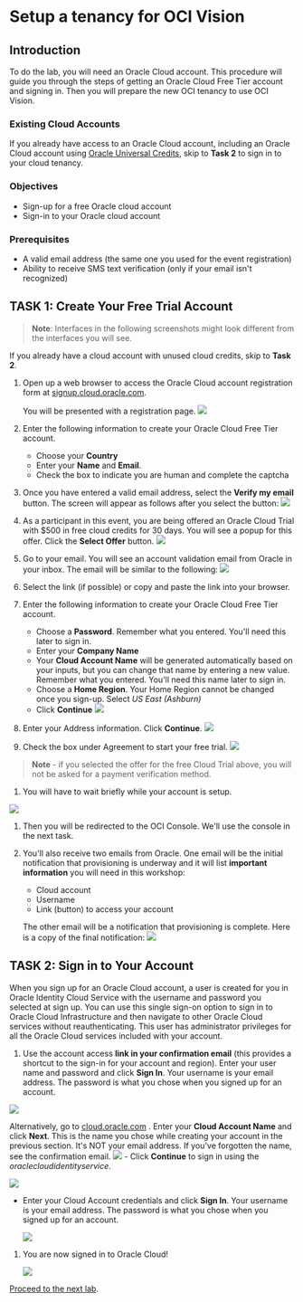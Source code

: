 # Setup a tenancy for OCI Vision
## Introduction
To do the lab, you will need an Oracle Cloud account. This procedure will guide you through the steps of getting an Oracle Cloud Free Tier account and signing in. Then you will prepare the new OCI tenancy to use OCI Vision.

### Existing Cloud Accounts
If you already have access to an Oracle Cloud account, including an Oracle Cloud account using [Oracle Universal Credits](https://docs.oracle.com/en/cloud/get-started/subscriptions-cloud/csgsg/universal-credits.html), skip to **Task 2** to sign in to your cloud tenancy.

### Objectives
* Sign-up for a free Oracle cloud account
* Sign-in to your Oracle cloud account

### Prerequisites
* A valid email address (the same one you used for the event registration)
* Ability to receive SMS text verification (only if your email isn't recognized)

## **TASK 1:** Create Your Free Trial Account
> **Note**: Interfaces in the following screenshots might look different from the interfaces you will see.

If you already have a cloud account with unused cloud credits, skip to **Task 2**.

1. Open up a web browser to access the Oracle Cloud account registration form at [signup.cloud.oracle.com](https://signup.cloud.oracle.com).

   You will be presented with a registration page.
    ![](./images/cloud-infrastructure.png " ")
1.  Enter the following information to create your Oracle Cloud Free Tier account.
    * Choose your **Country**
    * Enter your **Name** and **Email**.
    * Check the box to indicate you are human and complete the captcha

1. Once you have entered a valid email address, select the **Verify my email** button.
    The screen will appear as follows after you select the button:
    ![](images/verify-email.png " ")

1. As a participant in this event, you are being offered an Oracle Cloud Trial with $500 in free cloud credits for 30 days. You will see a popup for this offer. Click the **Select Offer** button.
  ![](images/special-offer.png)

1. Go to your email. You will see an account validation email from Oracle in your inbox. The email will be similar to the following:
    ![](images/verification-mail.png " ")

1. Select the link (if possible) or copy and paste the link into your browser.

1. Enter the following information to create your Oracle Cloud Free Tier account.
    - Choose a **Password**. Remember what you entered. You'll need this later to sign in.
    - Enter your **Company Name**
    - Your **Cloud Account Name** will be generated automatically based on your inputs, but you can change that name by entering a new value. Remember what you entered. You'll need this name later to sign in.
    - Choose a **Home Region**. Your Home Region cannot be changed once you sign-up. Select *US East (Ashburn)*
    - Click **Continue**
    ![](images/account-info.png " ")

1.  Enter your Address information.  Click **Continue**.
  ![](images/free-tier-address.png " ")

1. Check the box under Agreement to start your free trial.
  ![](images/free-tier-agreement.png " ")

  > **Note** - if you selected the offer for the free Cloud Trial above, you will not be asked for a payment verification method.

1. You will have to wait briefly while your account is setup.

  ![](images/setup-wait.png " ")

1. Then you will be redirected to the OCI Console. We'll use the console in the next task.

1. You'll also receive two emails from Oracle. One email will be the initial notification that provisioning is underway and it will list **important information** you will need in this workshop:
   - Cloud account
   - Username
   - Link (button) to access your account


   The other email will be a notification that provisioning is complete. Here is a copy of the final notification:
  ![](images/account-provisioned.png " ")

## **TASK 2:** Sign in to Your Account
When you sign up for an Oracle Cloud account, a user is created for you in Oracle Identity Cloud Service with the username and password you selected at sign up. You can use this single sign-on option to sign in to Oracle Cloud Infrastructure and then navigate to other Oracle Cloud services without reauthenticating. This user has administrator privileges for all the Oracle Cloud services included with your account.

1. Use the account access **link in your confirmation email** (this provides a shortcut to the sign-in for your account and region).  Enter your user name and password and click **Sign In**. Your username is your email address. The password is what you chose when you signed up for an account.

  ![](images/direct-sign-in.png)

  Alternatively, go to [cloud.oracle.com](https://cloud.oracle.com) . Enter your **Cloud Account Name** and click **Next**. This is the name you chose while creating your account in the previous section. It's NOT your email address. If you've forgotten the name, see the confirmation email.
    ![](images/cloud-oracle.png " ")
    - Click **Continue** to sign in using the *oraclecloudidentityservice*.

   ![](images/cloud-login-tenant-single-sigon.png " ")

   - Enter your Cloud Account credentials and click **Sign In**. Your username is your email address. The password is what you chose when you signed up for an account.

     ![](images/oci-signin-single-signon.png " ")

1. You are now signed in to Oracle Cloud!

    ![](images/oci-console-home-page.png " ")

[Proceed to the next lab](#next).

